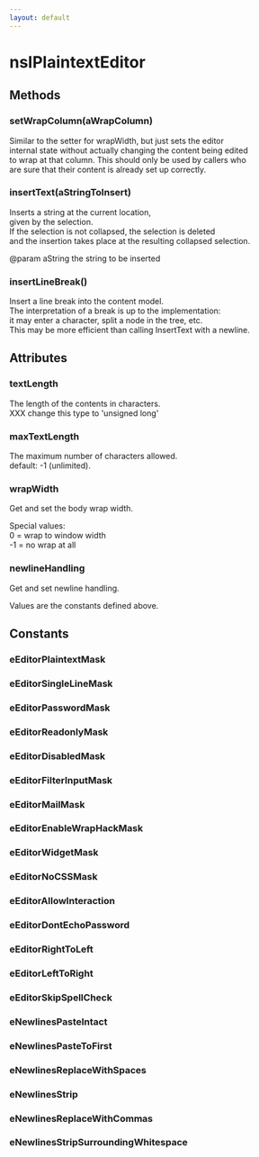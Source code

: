 ```yaml
---
layout: default
---
```


# nsIPlaintextEditor #

## Methods ##

### setWrapColumn(aWrapColumn) ###
  
Similar to the setter for wrapWidth, but just sets the editor  
internal state without actually changing the content being edited  
to wrap at that column.  This should only be used by callers who  
are sure that their content is already set up correctly.  
  

### insertText(aStringToInsert) ###
  
Inserts a string at the current location,  
given by the selection.  
If the selection is not collapsed, the selection is deleted  
and the insertion takes place at the resulting collapsed selection.  
  
@param aString   the string to be inserted  
  

### insertLineBreak() ###
  
Insert a line break into the content model.  
The interpretation of a break is up to the implementation:  
it may enter a character, split a node in the tree, etc.  
This may be more efficient than calling InsertText with a newline.  
  

## Attributes ##

### textLength ###
  
The length of the contents in characters.  
XXX change this type to 'unsigned long'  
  

### maxTextLength ###
  
The maximum number of characters allowed.  
  default: -1 (unlimited).  
  

### wrapWidth ###
 Get and set the body wrap width.  
  
Special values:  
   0 = wrap to window width  
  -1 = no wrap at all  
  

### newlineHandling ###
 Get and set newline handling.  
  
 Values are the constants defined above.  
  

## Constants ##

### eEditorPlaintextMask ###

### eEditorSingleLineMask ###

### eEditorPasswordMask ###

### eEditorReadonlyMask ###

### eEditorDisabledMask ###

### eEditorFilterInputMask ###

### eEditorMailMask ###

### eEditorEnableWrapHackMask ###

### eEditorWidgetMask ###

### eEditorNoCSSMask ###

### eEditorAllowInteraction ###

### eEditorDontEchoPassword ###

### eEditorRightToLeft ###

### eEditorLeftToRight ###

### eEditorSkipSpellCheck ###

### eNewlinesPasteIntact ###

### eNewlinesPasteToFirst ###

### eNewlinesReplaceWithSpaces ###

### eNewlinesStrip ###

### eNewlinesReplaceWithCommas ###

### eNewlinesStripSurroundingWhitespace ###
